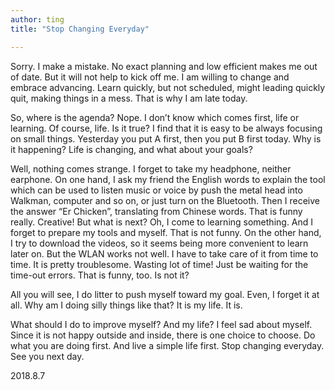 ```yaml
---
author: ting
title: "Stop Changing Everyday"

---
```



Sorry. I make a mistake. No exact planning and low efficient makes me out of date. But it will not help to kick off me. I am willing to change and embrace advancing. Learn quickly, but not scheduled, might leading quickly quit, making things in a mess. That is why I am late today.

So, where is the agenda? Nope. I don’t know which comes first, life or learning. Of course, life. Is it true? I find that it is easy to be always focusing on small things. Yesterday you put A first, then you put B first today. Why is it happening? Life is changing, and what about your goals?

Well, nothing comes strange. I forget to take my headphone, neither earphone. On one hand, I ask my friend the English words to explain the tool which can be used to listen music or voice by push the metal head into Walkman, computer and so on, or just turn on the Bluetooth. Then I receive the answer “Er Chicken”, translating from Chinese words. That is funny really. Creative! But what is next? Oh, I come to learning something. And I forget to prepare my tools and myself. That is not funny. On the other hand, I try to download the videos, so it seems being more convenient to learn later on. But the WLAN works not well. I have to take care of it from time to time. It is pretty troublesome. Wasting lot of time! Just be waiting for the time-out errors. That is funny, too. Is not it?

All you will see, I do litter to push myself toward my goal. Even, I forget it at all. Why am I doing silly things like that? It is my life. It is.

What should I do to improve myself? And my life? I feel sad about myself. Since it is not happy outside and inside, there is one choice to choose. Do what you are doing first. And live a simple life first. Stop changing everyday. See you next day.

2018.8.7